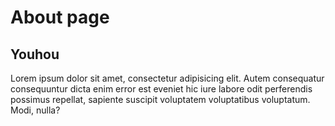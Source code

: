 
# About page

## Youhou

Lorem ipsum dolor sit amet, consectetur adipisicing elit. Autem consequatur consequuntur dicta enim error est eveniet hic iure labore odit perferendis possimus repellat, sapiente suscipit voluptatem voluptatibus voluptatum. Modi, nulla?
